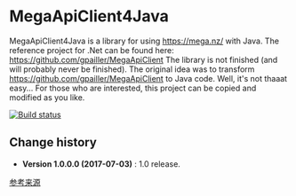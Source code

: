 MegaApiClient4Java
====================================

MegaApiClient4Java is a library for using https://mega.nz/ with Java.
The reference project for .Net can be found here: https://github.com/gpailler/MegaApiClient
The library is not finished (and will probably never be finished).
The original idea was to transform https://github.com/gpailler/MegaApiClient to Java code.
Well, it's not thaaat easy...
For those who are interested, this project can be copied and modified as you like.

[![Build status](https://ci.appveyor.com/api/projects/status/skwdsybynxkt4lwy?svg=true)](https://ci.appveyor.com/project/SeppPenner/megaapiclient4java)


Change history
--------------

* **Version 1.0.0.0 (2017-07-03)** : 1.0 release.

[参考来源](https://github.com/SeppPenner/MegaApiClient4Java)